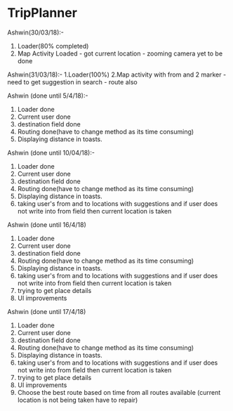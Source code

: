 # TripPlanner
Ashwin(30/03/18):-
1. Loader(80% completed)
2. Map Activity Loaded - got current location - zooming camera yet to be done

Ashwin(31/03/18):-
1.Loader(100%)
2.Map activity with from and 2 marker - need to get suggestion in search - route also

Ashwin (done until 5/4/18):-
1. Loader done
2. Current user done
3. destination field done
4. Routing done(have to change method as its time consuming)
5. Displaying distance in toasts.

Ashwin (done until 10/04/18):-
1. Loader done
2. Current user done
3. destination field done
4. Routing done(have to change method as its time consuming)
5. Displaying distance in toasts.
6. taking user's from and to locations with suggestions and if user does not write into from field then current location is taken

Ashwin (done until 16/4/18)
1. Loader done
2. Current user done
3. destination field done
4. Routing done(have to change method as its time consuming)
5. Displaying distance in toasts.
6. taking user's from and to locations with suggestions and if user does not write into from field then current location is taken
7. trying to get place details
8. UI improvements

Ashwin (done until 17/4/18)
1. Loader done
2. Current user done
3. destination field done
4. Routing done(have to change method as its time consuming)
5. Displaying distance in toasts.
6. taking user's from and to locations with suggestions and if user does not write into from field then current location is taken
7. trying to get place details
8. UI improvements
9. Choose the best route based on time from all routes available
(current location is not being taken have to repair)

